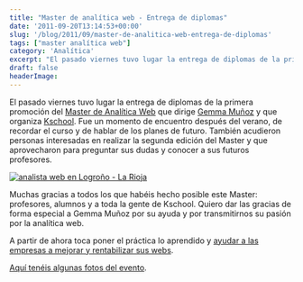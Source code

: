 ```yaml
---
title: "Master de analítica web - Entrega de diplomas"
date: '2011-09-20T13:14:53+00:00'
slug: '/blog/2011/09/master-de-analitica-web-entrega-de-diplomas'
tags: ["master analítica web"]
category: 'Analítica'
excerpt: "El pasado viernes tuvo lugar la entrega de diplomas de la primera promoción del [Master de Analítica Web]( master de analitica web) que di..."
draft: false
headerImage: 
---
```

El pasado viernes tuvo lugar la entrega de diplomas de la primera promoción del [Master de Analítica Web](http://kschool.com/analitica-web/cursos/master-analitica-web/ "master de analitica web") que dirige [Gemma Muñoz](http://static.squarespace.com/static/5303797ae4b0c6ad9e43f072/5303ce80e4b0400995a883d6/5303cf35e4b0400995a88b0c/1392758581676/?format=original) y que organiza [Kschool](http://static.squarespace.com/static/5303797ae4b0c6ad9e43f072/5303ce80e4b0400995a883d6/5303cf35e4b0400995a88b0c/1392758581676/?format=original). Fue un momento de encuentro después del verano, de recordar el curso y de hablar de los planes de futuro. También acudieron personas interesadas en realizar la segunda edición del Master y que aprovecharon para preguntar sus dudas y conocer a sus futuros profesores.

[![analista web en Logroño - La Rioja](http://static.squarespace.com/static/5303797ae4b0c6ad9e43f072/5303ce80e4b0400995a883d6/5303cf40e4b0400995a88b77/1392758592698/diploma_master_analitica.jpg?format=original "diploma\_master\_analitica")](http://static.squarespace.com/static/5303797ae4b0c6ad9e43f072/5303ce80e4b0400995a883d6/5303cf40e4b0400995a88b77/1392758592698/diploma_master_analitica.jpg?format=original)

Muchas gracias a todos los que habéis hecho posible este Master: profesores, alumnos y a toda la gente de Kschool. Quiero dar las gracias de forma especial a Gemma Muñoz por su ayuda y por transmitirnos su pasión por la analítica web.

A partir de ahora toca poner el práctica lo aprendido y [ayudar a las empresas a mejorar y rentabilizar sus webs](http://static.squarespace.com/static/5303797ae4b0c6ad9e43f072/5303ce80e4b0400995a883d6/5303cf40e4b0400995a88b7a/1392758592887/?format=original "Analitica web en Logroño - La Rioja").

[Aquí tenéis algunas fotos del evento](http://www.flickr.com/photos/jorgegorka/sets/72157627587215513/ "entrega de diplomas master de analitica web").

